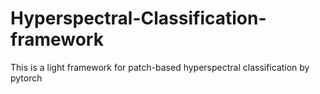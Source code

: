 # Hyperspectral-Classification-framework
This is a light framework for patch-based hyperspectral classification by pytorch
